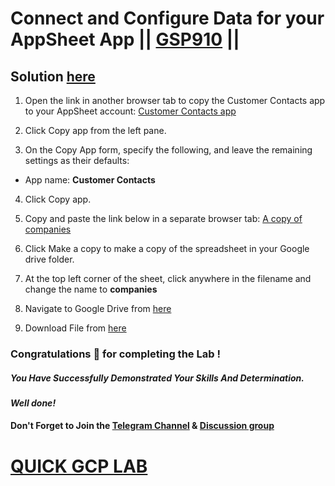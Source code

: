 # Connect and Configure Data for your AppSheet App || [GSP910](https://www.cloudskillsboost.google/focuses/20159?parent=catalog) ||

## Solution [here]()

1. Open the link in another browser tab to copy the Customer Contacts app to your AppSheet account: [Customer Contacts app](https://www.appsheet.com/Template/AppDef?appName=Lab1-CustomerContacts-3856613)

2. Click Copy app from the left pane.

3. On the Copy App form, specify the following, and leave the remaining settings as their defaults:

* App name: **Customer Contacts**

4. Click Copy app.

5. Copy and paste the link below in a separate browser tab: [A copy of companies](https://docs.google.com/spreadsheets/d/1fsusJTqRwsURG9GpduXVZE8XXfv9vzq5XXI9jBlcq9M/copy)

6. Click Make a copy to make a copy of the spreadsheet in your Google drive folder.

7. At the top left corner of the sheet, click anywhere in the filename and change the name to **companies**

8. Navigate to Google Drive from [here](https://drive.google.com/)

9. Download File from [here](https://docs.google.com/spreadsheets/d/1t7ppj_RTHYACbkJRINozlyRtqSYYxoAd/export?&format=xlsx)

### Congratulations 🎉 for completing the Lab !

##### *You Have Successfully Demonstrated Your Skills And Determination.*

#### *Well done!*

#### Don't Forget to Join the [Telegram Channel](https://t.me/quickgcplab) & [Discussion group](https://t.me/quickgcplabchats)

# [QUICK GCP LAB](https://www.youtube.com/@quickgcplab)